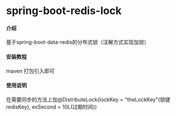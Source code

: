 # spring-boot-redis-lock

#### 介绍
基于spring-boot-data-redis的分布式锁（注解方式实现加锁）


#### 安装教程

maven 打包引入即可

#### 使用说明

在需要同步的方法上加@DistributeLock(lockKey = "theLockKey"(锁键redisKey), exSecond = 10L(过期时间))

